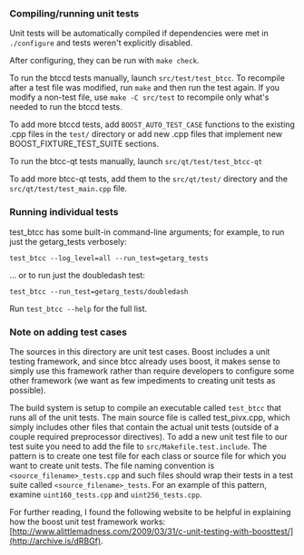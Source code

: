 ### Compiling/running unit tests

Unit tests will be automatically compiled if dependencies were met in `./configure`
and tests weren't explicitly disabled.

After configuring, they can be run with `make check`.

To run the btccd tests manually, launch `src/test/test_btcc`. To recompile
after a test file was modified, run `make` and then run the test again. If you
modify a non-test file, use `make -C src/test` to recompile only what's needed
to run the btccd tests.

To add more btccd tests, add `BOOST_AUTO_TEST_CASE` functions to the existing
.cpp files in the `test/` directory or add new .cpp files that
implement new BOOST_FIXTURE_TEST_SUITE sections.

To run the btcc-qt tests manually, launch `src/qt/test/test_btcc-qt`

To add more btcc-qt tests, add them to the `src/qt/test/` directory and
the `src/qt/test/test_main.cpp` file.

### Running individual tests

test_btcc has some built-in command-line arguments; for
example, to run just the getarg_tests verbosely:

    test_btcc --log_level=all --run_test=getarg_tests

... or to run just the doubledash test:

    test_btcc --run_test=getarg_tests/doubledash

Run `test_btcc --help` for the full list.

### Note on adding test cases

The sources in this directory are unit test cases.  Boost includes a
unit testing framework, and since btcc already uses boost, it makes
sense to simply use this framework rather than require developers to
configure some other framework (we want as few impediments to creating
unit tests as possible).

The build system is setup to compile an executable called `test_btcc`
that runs all of the unit tests.  The main source file is called
test_pivx.cpp, which simply includes other files that contain the
actual unit tests (outside of a couple required preprocessor
directives). To add a new unit test file to our test suite you need
to add the file to `src/Makefile.test.include`. The pattern is to
create one test file for each class or source file for which you want
to create unit tests.  The file naming convention is
`<source_filename>_tests.cpp` and such files should wrap their tests
in a test suite called `<source_filename>_tests`.  For an example of
this pattern, examine `uint160_tests.cpp` and `uint256_tests.cpp`.

For further reading, I found the following website to be helpful in
explaining how the boost unit test framework works:
[http://www.alittlemadness.com/2009/03/31/c-unit-testing-with-boosttest/](http://archive.is/dRBGf).
